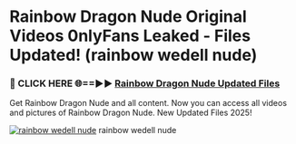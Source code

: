 # Rainbow Dragon Nude Original Videos 0nlyFans Leaked - Files Updated! (rainbow wedell nude)

<h3>🔴 CLICK HERE 🌐==►► <a href="https://tinyurl.com/2p9ay9w9" rel="nofollow">Rainbow Dragon Nude Updated Files</a></h3>

Get Rainbow Dragon Nude and all content. Now you can access all videos and pictures of Rainbow Dragon Nude. New Updated Files 2025!

[![rainbow wedell nude](https://i.imgur.com/KQgVmj3.gif)](https://tinyurl.com/2p9ay9w9)
rainbow wedell nude